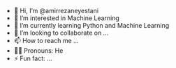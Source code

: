 - 👋 Hi, I’m @amirrezaneyestani
- 👀 I’m interested in Machine Learning
- 🌱 I’m currently learning Python and Machine Learning
- 💞️ I’m looking to collaborate on ...
- 📫 How to reach me ...
- 👨‍💻 Pronouns: He
- ⚡ Fun fact: ...

<!---
amirrezaneyestani/amirrezaneyestani is a ✨ special ✨ repository because its `README.md` (this file) appears on your GitHub profile.
You can click the Preview link to take a look at your changes.
--->

